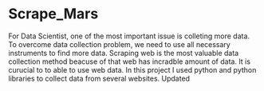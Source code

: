 # Scrape_Mars

For Data Scientist,  one of the most important issue is colleting more data. 
To overcome data collection problem, we need to use all necessary instruments to find more data.
Scraping web is the most valuable data collection method beacuse of that web has incradble amount of data. 
It is curucial to to able to use web data. 
In this project I used python and python libraries to collect data from several websites. 
Updated

